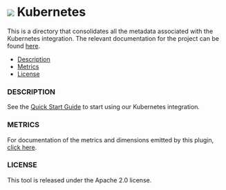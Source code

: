 # ![](https://github.com/signalfx/integrations/blob/master/kubernetes/img/integrations_kubernetes.png) Kubernetes

This is a directory that consolidates all the metadata associated with the Kubernetes integration. The relevant documentation for the project can be found [here](https://docs.signalfx.com/en/latest/integrations/kubernetes-quickstart.html).

- [Description](#description)
- [Metrics](#metrics)
- [License](#license)

### DESCRIPTION

See the [Quick Start Guide](https://docs.signalfx.com/en/latest/integrations/kubernetes-quickstart.html) to start using our Kubernetes integration.

### METRICS

For documentation of the metrics and dimensions emitted by this plugin, [click here](./docs).

### LICENSE

This tool is released under the Apache 2.0 license.
